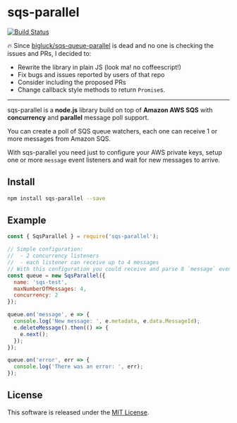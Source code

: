 # sqs-parallel

[![Build Status](https://travis-ci.org/sallar/sqs-parallel.svg?branch=master)](https://travis-ci.org/sallar/sqs-parallel)

🔥 Since
[bigluck/sqs-queue-parallel](https://github.com/bigluck/sqs-queue-parallel) is
dead and no one is checking the issues and PRs, I decided to:

* Rewrite the library in plain JS (look ma! no coffeescript!)
* Fix bugs and issues reported by users of that repo
* Consider including the proposed PRs
* Change callback style methods to return `Promise`s.

---

sqs-parallel is a **node.js** library build on top of **Amazon AWS SQS** with
**concurrency** and **parallel** message poll support.

You can create a poll of SQS queue watchers, each one can receive 1 or more
messages from Amazon SQS.

With sqs-parallel you need just to configure your AWS private keys, setup one or
more `message` event listeners and wait for new messages to arrive.

## Install

```bash
npm install sqs-parallel --save
```

## Example

```js
const { SqsParallel } = require('sqs-parallel');

// Simple configuration:
//  - 2 concurrency listeners
//  - each listener can receive up to 4 messages
// With this configuration you could receive and parse 8 `message` events in parallel
const queue = new SqsParallel({
  name: 'sqs-test',
  maxNumberOfMessages: 4,
  concurrency: 2
});

queue.on('message', e => {
  console.log('New message: ', e.metadata, e.data.MessageId);
  e.deleteMessage().then(() => {
    e.next();
  });
});

queue.on('error', err => {
  console.log('There was an error: ', err);
});
```

## License

This software is released under the [MIT License](LICENSE).
